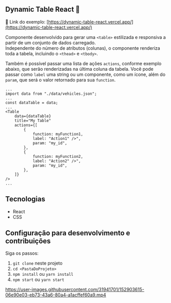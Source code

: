 ## Dynamic Table React 🧾

🔗 Link do exemplo: [https://dynamic-table-react.vercel.app/](https://dynamic-table-react.vercel.app/)

Componente desenvolvido para gerar uma `<table>` estilizada e responsiva a partir de um conjunto de dados carregado.\
Independente do número de atributos (colunas), o componente renderiza toda a tabela, incluindo o `<thead>` e `<tbody>`.

Também é possível passar uma lista de ações `actions`, conforme exemplo abaixo, que serão renderizadas na última coluna da tabela. Você pode passar como `label` uma string ou um componente, como um ícone, além do `param`, que será o valor retornado para sua `function`.

```
...
import data from "./data/vehicles.json";
...
const dataTable = data;
...
<Table
    data={dataTable}
    title="My Table"
    actions={[
        {
            function: myFunction1,
            label: "Action1" />",
            param: "my_id",
        },
        {
            function: myFunction2,
            label: "Action2" />",
            param: "my_id",
        },
    ]}
/>
...
```

## Tecnologias

-   React
-   CSS

## Configuração para desenvolvimento e contribuições

Siga os passos:

1. `git clone` neste projeto
2. `cd <PastaDoProjeto>`
3. `npm install` ou `yarn install`
4. `npm start` ou `yarn start`



https://user-images.githubusercontent.com/31941701/152903615-06e90e03-eb73-43a6-80a4-a1acffef60a9.mp4

